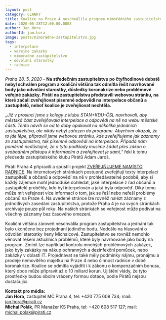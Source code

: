 ```yaml
---
layout: post
category: CLANKY
title: Koalice na Praze 4 neschválila program mimořádného zastupitelstva, o odvolání starostky se nehlasovalo. Piráti místo radnice zveřejňují interpelace
date: 2020-05-28T12:00:00.000Z
author: Jan Hora
authorId: jan.hora
image: posts/mimoradne-zastupitelstvo.jpg
tags: 
  - interpelace
  - verejne zakazky
  - mimoradne zastupitelstvo
  - odvolani starostky
  - radnice
---
```


*Praha 28. 5. 2020* - **Na středečním zastupitelstvu po čtyřhodinové debatě nebyl schválen program a koaliční většina tak odmítla řešit navrhované body jako odvolání starostky, důsledky koronakrize nebo problémové veřejné zakázky. Piráti na zastupitelstvu představili webovou stránku, na které začali zveřejňovat písemné odpovědi na interpelace občanů a zastupitelů, neboť koalice je zveřejňovat nechtěla.**

*„Již v prosinci jsme s kolegy z klubu STAN+KDU-ČSL navrhovali, aby městská část zveřejňovala interpelace a odpovědi na ně na webu městské části. Tento návrh se od té doby opakoval na několika jednáních zastupitelstva, ale nikdy nebyl zařazen do programu. Abychom ukázali, že to jde lépe, připravili jsme webovou stránku, kde zveřejňujeme jak záznamy ze zastupitelstva, tak písemné odpovědi na interpelace. Připadá nám poměrně nedůstojné, že o tyto podklady musíme žádat přes zákon o svobodném přístupu k informacím a zveřejňovat je sami,“* řekl k tomu předseda zastupitelského klubu Pirátů Adam Jaroš.

Piráti Praha 4 připravili a spustili projekt [ZVEŘEJŇUJEME NAMÍSTO RADNICE](https://praha4.pirati.cz/interpelace/). Na internetových stránkách postupně zveřejňují texty interpelací zastupitelů a občanů a odpovědí na ně v prohledávatelné podobě, aby si každý zájemce mohl jednoduše dohledat, jaké interpelace z řad občanů a zastupitelů proběhly, kdo byl interpelován a jaká byla odpověď. Díky tomu může mít veřejnost více informací o tom, jak se řeší nebo neřeší problémy občanů na Praze 4. Na uvedené stránce lze rovněž nalézt záznamy z jednotlivých zasedání zastupitelstva, protože Praha 4 je na svých stránkách archivuje pouze půl roku. Na našich stránkách se veřejnost může podívat na všechny záznamy bez časového omezení.

Koaliční většina zároveň neschválila program zastupitelstva a jednání tak bylo ukončeno bez projednání jediného bodu. Nedošlo na hlasování o odvolání starostky Ireny Michalcové. Zastupitelstvo se rovněž nemohlo věnovat řešení aktuálních problémů, které byly navrhované jako body na program. Zmínit lze například kontrolu mnohých problémových zakázek, jako byly zakázky na nákup ochranných a dezinfekční pomůcek, nebo zakázky v oblasti IT.  Projednávat se také měly podmínky nájmu, pronájmu a prodeje nemovitého majetku na Praze 4 nebo činnost radnice v době koronakrize. Koalice se odmítla vyjádřit i k zákonu o kompenzačním bonusu, který obce může připravit až o 10 miliard korun. Ujištění vlády, že tyto prostředky budou obcím vráceny formou dotace, podle Pirátů nejsou dostačující.

**Kontakt pro média:**<br>
**Jan Hora**, zastupitel MČ Praha 4, tel: +420 775 608 734; mail: jan.hora@pirati.cz<br>
**Michal Polák**, PR Manažer KS Praha, tel: +420 608 517 127; mail: michal.polak@pirati.cz
